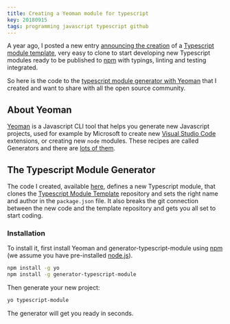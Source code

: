 ```yaml
---
title: Creating a Yeoman module for typescript
key: 20180915
tags: programming javascript typescript github
---
```


A year ago, I posted a new entry [announcing the creation](/2017/10/22/typescript-module-template.html) of a [Typescript module template](https://github.com/owsas/typescript-module-template), very easy to clone to start developing new Typescript modules ready to be published to [npm](https://www.npmjs.com/) with typings, linting and testing integrated.

So here is the code to the [typescript module generator with Yeoman](https://github.com/owsas/generator-typescript-module) that I created and want to share with all the open source community.

## About Yeoman

[Yeoman](http://yeoman.io/) is a Javascript CLI tool that helps you generate new Javascript projects, used for example by Microsoft to create new [Visual Studio Code](https://code.visualstudio.com/) extensions, or creating new `node` modules. These recipes are called Generators and there are [lots of them](http://yeoman.io/generators/).

## The Typescript Module Generator

The code I created, available [here](https://github.com/owsas/generator-typescript-module), defines a new Typescript module, that clones the [Typescript Module Template](https://github.com/owsas/typescript-module-template) repository and sets the right name and author in the `package.json` file. It also breaks the git connection between the new code and the template repository and gets you all set to start coding.

### Installation

To install it, first install Yeoman and generator-typescript-module using [npm](https://www.npmjs.com/) (we assume you have pre-installed [node.js](https://nodejs.org/)).

```bash
npm install -g yo
npm install -g generator-typescript-module
```

Then generate your new project:

```bash
yo typescript-module
```

The generator will get you ready in seconds.
